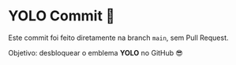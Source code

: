 # YOLO Commit 🚀

Este commit foi feito diretamente na branch `main`, sem Pull Request.

Objetivo: desbloquear o emblema **YOLO** no GitHub 😎
